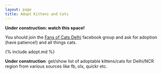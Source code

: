```yaml
---
layout: page
title: Adopt Kittens and Cats
---
```


**Under construction: watch this space!**

You should join the [Fans of Cats Delhi](https://www.facebook.com/groups/850715891625822/)
facebook group and ask for adoption (have patience!) and all things cats.

{% include adopt.md %}

**Under construction**: get/show list of adoptable kittens/cats for Delhi/NCR
region from various sources like fb, olx, quickr etc.
